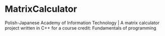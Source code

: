 # MatrixCalculator
Polish-Japanese Academy of Information Technology | A matrix calculator project written in C++ for a course credit: Fundamentals of programming
